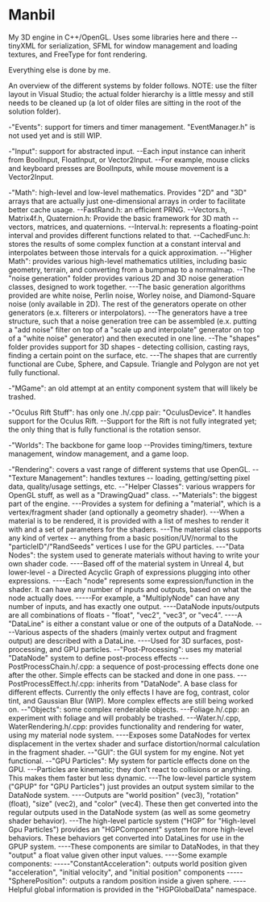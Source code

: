 Manbil
======

My 3D engine in C++/OpenGL. Uses some libraries here and there -- tinyXML for serialization, SFML for window management and loading textures, and FreeType for font rendering.

Everything else is done by me.


An overview of the different systems by folder follows. NOTE: use the filter layout in Visual Studio; the actual folder hierarchy is a little messy and still needs to be cleaned up (a lot of older files are sitting in the root of the solution folder).

-"Events": support for timers and timer management. "EventManager.h" is not used yet and is still WIP.

-"Input": support for abstracted input.
  --Each input instance can inherit from BoolInput, FloatInput, or Vector2Input.
  --For example, mouse clicks and keyboard presses are BoolInputs, while mouse movement is a Vector2Input.

-"Math": high-level and low-level mathematics. Provides "2D" and "3D" arrays that are actually just one-dimensional arrays in order to facilitate better cache usage.
  --FastRand.h: an efficient PRNG.
  --Vectors.h, Matrix4f.h, Quaternion.h: Provide the basic framework for 3D math -- vectors, matrices, and quaternions.
  --Interval.h: represents a floating-point interval and provides different functions related to that.
  --CachedFunc.h: stores the results of some complex function at a constant interval and interpolates between those intervals for a quick approximation.
  --"Higher Math": provides various high-level mathematics utilities, including basic geometry, terrain, and converting from a bumpmap to a normalmap.
  --The "noise generation" folder provides various 2D and 3D noise generation classes, designed to work together.
    ---The basic generation algorithms provided are white noise, Perlin noise, Worley noise, and Diamond-Square noise (only available in 2D). The rest of the generators operate on other generators (e.x. filterers or interpolators).
    ---The generators have a tree structure, such that a noise generation tree can be assembled (e.x. putting a "add noise" filter on top of a "scale up and interpolate" generator on top of a "white noise" generator) and then executed in one line.
  --The "shapes" folder provides support for 3D shapes - detecting collision, casting rays, finding a certain point on the surface, etc.
    ---The shapes that are currently functional are Cube, Sphere, and Capsule. Triangle and Polygon are not yet fully functional.
    
-"MGame": an old attempt at an entity component system that will likely be trashed.

-"Oculus Rift Stuff": has only one .h/.cpp pair: "OculusDevice". It handles support for the Oculus Rift.
  --Support for the Rift is not fully integrated yet; the only thing that is fully functional is the rotation sensor.
  
-"Worlds": The backbone for game loop
  --Provides timing/timers, texture management, window management, and a game loop.
  
-"Rendering": covers a vast range of different systems that use OpenGL.
  --"Texture Management": handles textures -- loading, getting/setting pixel data, quality/usage settings, etc.
  --"Helper Classes": various wrappers for OpenGL stuff, as well as a "DrawingQuad" class.
  --"Materials": the biggest part of the engine.
    ---Provides a system for defining a "material", which is a vertex/fragment shader (and optionally a geometry shader).
    ---When a material is to be rendered, it is provided with a list of meshes to render it with and a set of parameters for the shaders.
    ---The material class supports any kind of vertex -- anything from a basic position/UV/normal to the "particleID"/"RandSeeds" vertices I use for the GPU particles.
    ---"Data Nodes": the system used to generate materials without having to write your own shader code.
      ----Based off of the material system in Unreal 4, but lower-level - a Directed Acyclic Graph of expressions plugging into other expressions.
      ----Each "node" represents some expression/function in the shader. It can have any number of inputs and outputs, based on what the node actually does.
        -----For example, a "MultiplyNode" can have any number of inputs, and has exactly one output.
      ----DataNode inputs/outputs are all combinations of floats - "float", "vec2", "vec3", or "vec4".
      ----A "DataLine" is either a constant value or one of the outputs of a DataNode.
      ----Various aspects of the shaders (mainly vertex output and fragment output) are described with a DataLine.
      ----Used for 3D surfaces, post-processing, and GPU particles.
  --"Post-Processing": uses my material "DataNode" system to define post-process effects
    ---PostProcessChain.h/.cpp: a sequence of post-processing effects done one after the other. Simple effects can be stacked and done in one pass.
    ---PostProcessEffect.h/.cpp: inherits from "DataNode". A base class for different effects. Currently the only effects I have are fog, contrast, color tint, and Gaussian Blur (WIP). More complex effects are still being worked on.
  --"Objects": some complex renderable objects.
    ---Foliage.h/.cpp: an experiment with foliage and will probably be trashed.
    ---Water.h/.cpp, WaterRendering.h/.cpp: provides functionality and rendering for water, using my material node system.
      ----Exposes some DataNodes for vertex displacement in the vertex shader and surface distortion/normal calculation in the fragment shader.
  --"GUI": the GUI system for my engine. Not yet functional.
  --"GPU Particles": My system for particle effects done on the GPU.
    ---Particles are kinematic; they don't react to collisions or anything. This makes them faster but less dynamic.
    ---The low-level particle system ("GPUP" for "GPU Particles") just provides an output system similar to the DataNode system.
      ----Outputs are "world position" (vec3), "rotation" (float), "size" (vec2), and "color" (vec4). These then get converted into the regular outputs used in the DataNode system (as well as some geometry shader behavior).
    ---The high-level particle system ("HGP" for "High-level Gpu Particles") provides an "HGPComponent" system for more high-level behaviors. These behaviors get converted into DataLines for use in the GPUP system.
      ----These components are similar to DataNodes, in that they "output" a float value given other input values.
      ----Some example components:
        -----"ConstantAcceleration": outputs world position given "acceleration", "initial velocity", and "initial position" components
        -----"SpherePosition": outputs a random position inside a given sphere.
      ----Helpful global information is provided in the "HGPGlobalData" namespace.
